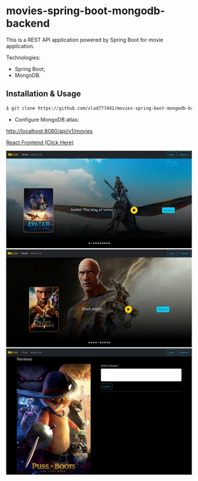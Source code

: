 # movies-spring-boot-mongodb-backend

This is a REST API application powered by Spring Boot for movie application.

Technologies:
* Spring Boot;
* MongoDB.

## Installation & Usage

```bash
$ git clone https://github.com/vlad777442/movies-spring-boot-mongodb-backend
```
* Configure MongoDB atlas:


[http://localhost:8080/api/v1/movies](http://localhost:8080/api/v1/movies)


[React Frontend (Click Here)](https://github.com/vlad777442/movies-react-frontend)

![Starting](./images/Screenshot_1.jpg)
![Starting](./images/Screenshot_2.jpg)
![Starting](./images/Screenshot_3.jpg)